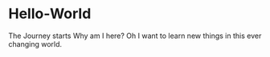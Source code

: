 # Hello-World
The Journey starts
Why am I here? Oh I want to learn new things in this ever changing world.
